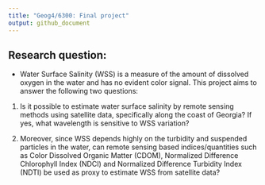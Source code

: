 ```yaml
---
title: "Geog4/6300: Final project"
output: github_document
---
```



## Research question: 
* Water Surface Salinity (WSS) is a measure of the amount of dissolved oxygen in the water and has no evident color signal. This project aims to answer the following two  questions:  
1. Is it possible to estimate water surface salinity by remote sensing methods using satellite data, specifically along the coast of Georgia? If yes, what wavelength is sensitive to WSS variation? 

2. Moreover, since WSS depends highly on the turbidity and suspended particles in the water, can remote sensing based indices/quantities such as Color Dissolved Organic Matter (CDOM), Normalized Difference Chlorophyll Index (NDCI) and Normalized Difference Turbidity Index (NDTI) be used as proxy to estimate WSS from satellite data? 
